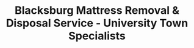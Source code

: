 ---
layout: location.njk
title: Blacksburg Mattress Removal & Disposal Service - University Town Specialists
description: Professional mattress removal in Blacksburg, VA. Next-day pickup starting at $155. Serving Virginia Tech students, families, and New River Valley professionals - Hokie move-out specialists.
permalink: /mattress-removal/virginia/blacksburg/
city: Blacksburg
state: Virginia
stateSlug: virginia
tier: 2
coordinates:
  lat: 37.2296
  lng: -80.4139
pricing:
  startingPrice: 155
  single: 155
  queen: 155
  king: 165
  boxSpring: 30
neighborhoods:
  - name: "Virginia Tech Campus Area"
    zipCodes: ["24061"]
  - name: "Foxridge Apartments"
    zipCodes: ["24060"]
  - name: "Hethwood"
    zipCodes: ["24060"]
  - name: "Terrace View Apartments"
    zipCodes: ["24061"]
  - name: "Hunters Ridge"
    zipCodes: ["24060"]
  - name: "Collegiate Suites"
    zipCodes: ["24061"]
  - name: "Hub Blacksburg"
    zipCodes: ["24060"]
  - name: "University City Boulevard"
    zipCodes: ["24061"]
  - name: "Main Street Corridor"
    zipCodes: ["24060"]
  - name: "Corporate Research Center"
    zipCodes: ["24060"]
  - name: "Patrick Henry Drive"
    zipCodes: ["24060"]
  - name: "Tom's Creek"
    zipCodes: ["24060"]
  - name: "Graduate Richmond Area"
    zipCodes: ["24061"]
  - name: "Downtown Blacksburg"
    zipCodes: ["24060"]
zipCodes: 
  - "24060"
  - "24061"
  - "24063"
recyclingPartners:
  - "Montgomery Regional Solid Waste Authority (MRSWA)"
  - "Virginia Tech Office of Waste Reduction & Recycling"
  - "New River Valley Regional Commission"
  - "Virginia Department of Environmental Quality"
  - "Blue Ridge Environmental Solutions"
localRegulations: "Blacksburg operates through the Montgomery Regional Solid Waste Authority requiring residents to transport bulky items to transfer stations with $76 per ton disposal fees, creating significant challenges for Virginia Tech's 38,000+ students managing semester move-outs without personal vehicles, families coordinating around academic schedules, and busy professionals throughout this elevated New River Valley university community. The regional system requires cross-town transport to disposal facilities with restricted hours conflicting with university housing checkout deadlines, student work schedules, and the demanding academic calendar throughout Virginia's premier technology university town. Our streamlined service eliminates Blacksburg's transfer station transport requirements, disposal fees, and facility hour restrictions - providing immediate online booking with flexible timing that accommodates semester transitions, student move-out deadlines, Hokie game day schedules, and the busy demands of New River Valley's educational and technology hub community."
nearbyCities:
  - name: "Roanoke"
    distance: "40 miles"
    isSuburb: false
  - name: "Lynchburg"
    distance: "94 miles"
    isSuburb: false
reviews:
  count: 341
  featured:
    - reviewer: "VT_Parent_Mom"
      rating: 5
      text: "Son's apartment lease ended the day after graduation. Booked this while driving down from Maryland, had it handled before we even got to town. Lifesaver for out-of-state parents!"
      neighborhood: "Foxridge Apartments"
    - reviewer: "hokiestudent22"
      rating: 4
      text: "roommates moved out early, left me with their nasty futon. these guys came same week i called which was clutch since i'm working 2 jobs this summer"
      neighborhood: "Virginia Tech Campus Area"
    - reviewer: "Dr. Jennifer K."
      rating: 5
      text: "Faculty housing transition between semesters - needed quick service while teaching summer courses. Professional team that understands academic timelines."
      neighborhood: "Hethwood"
    - reviewer: "TechStartupGuy"
      rating: 3
      text: "Took my old bed but was kinda expensive for a college town. Did the job though, guy was nice enough."
      neighborhood: "Corporate Research Center"
    - reviewer: "Sarah & Mike T."
      rating: 5
      text: "Just bought our first house in Blacksburg! Old owners left a gross mattress in the basement. Team was super respectful and even helped us figure out how to get it upstairs."
      neighborhood: "Hethwood"
    - reviewer: "GradStudent_PhD"
      rating: 4
      text: "Dissertation defense stress + moving = nightmare. These people actually showed up on time (unlike my advisor meetings lol). Would use again for postdoc move."
      neighborhood: "Graduate Richmond Area"
faqs:
  - question: "Do you coordinate with Virginia Tech student move-out schedules?"
    answer: "Absolutely. We specialize in serving Virginia Tech's 38,000+ students with flexible pickup timing around semester endings, graduation week, summer session transitions, and dorm checkout deadlines. Our service works better than hauling mattresses to MRSWA transfer stations."
  - question: "How quickly can you serve Blacksburg families and professionals?"
    answer: "Our next-day service accommodates busy families, Virginia Tech faculty, and New River Valley professionals with demanding schedules. We provide flexible pickup timing that works around academic calendars and professional commitments."
  - question: "Can you handle Blacksburg's elevated terrain and apartment complexes?"
    answer: "Yes, we're equipped for the New River Valley's 2,080-foot elevation and navigate multi-story student apartment complexes like Foxridge, Terrace View, and Hunters Ridge. Our teams handle challenging access throughout this mountainous university town."
  - question: "What about Virginia Tech parent coordination from out-of-state?"
    answer: "We understand many Hokie families live out-of-state. Parents can book online and coordinate pickup remotely while students focus on finals, graduation, or summer plans. We handle everything with text updates to keep families informed."
  - question: "How do you work around Blacksburg's waste disposal limitations?"
    answer: "Our independent service eliminates the need for transfer station trips, $76 disposal fees, and restricted facility hours. We provide immediate online booking regardless of MRSWA requirements or university housing deadlines."
  - question: "Do you serve both students and permanent Blacksburg residents?"
    answer: "Yes, we understand Blacksburg's unique mix of university students (rentals/apartments) and permanent residents (homeowners/families). We provide appropriate service for dorm furniture, student housing, and family home needs."
  - question: "Can you accommodate Virginia Tech faculty and staff schedules?"
    answer: "Absolutely. We serve Virginia Tech's faculty, staff, and researchers with flexible pickup timing that works around teaching schedules, research demands, and university obligations throughout the academic calendar."
  - question: "What payment methods work for students and families?"
    answer: "All major credit cards, digital payments, and cash accepted. We understand student budgets, parent payment preferences, and family coordination needs with flexible options for Blacksburg's diverse university community."
schema:
  "@type": "LocalBusiness"
  name: "A Bedder World Blacksburg"
  address:
    "@type": "PostalAddress"
    addressLocality: "Blacksburg"
    addressRegion: "VA"
    addressCountry: "US"
  geo:
    "@type": "GeoCoordinates" 
    latitude: 37.2296
    longitude: -80.4139
  telephone: "(720) 263-6094"
  priceRange: "$155-$210"
  aggregateRating:
    "@type": "AggregateRating"
    ratingValue: 4.7
    reviewCount: 341
pageContent:
  heroDescription: "Professional mattress removal serving Blacksburg's Virginia Tech community with reliable next-day pickup. Over 1 million mattresses recycled nationwide. Ready to serve the New River Valley from student apartments to faculty housing - book online today!"
  
  aboutService: "We provide professional mattress removal throughout Blacksburg with next-day pickup designed for Virginia Tech's dynamic university community. Our service handles everything from student semester transitions to faculty relocations, family home upgrades to research facility moves - no transfer station trips, no disposal fees required.

Whether you're a Virginia Tech student managing tight move-out deadlines, parent coordinating from out-of-state, faculty member juggling academic schedules, or New River Valley family upgrading furniture, we understand the unique logistics of this elevated university town.

Our teams know student apartment complex protocols and university housing schedules. We navigate Blacksburg's mountainous terrain and work efficiently within the demanding timelines of academic life. From campus area apartments to Hethwood family homes, Foxridge complexes to Corporate Research Center facilities, we serve all areas with consistent reliability.

Skip Blacksburg's transfer station requirements entirely - no hauling across town, no $76 disposal fees, no facility hour restrictions. We provide transparent next-day service that works around semester schedules, graduation timing, summer session demands, and the busy academic lifestyle of New River Valley's premier university community."

  serviceAreasIntro: "Complete mattress pickup serves all Blacksburg neighborhoods from Virginia Tech campus areas to family residential communities, expertly coordinating with student schedules, university demands, and New River Valley professional needs throughout Virginia's premier technology university town."

  environmentalImpact: "Our responsible mattress recycling supports Blacksburg's commitment to environmental stewardship while serving the university community that values sustainability and innovation. Since establishing operations here, our processing of 4,127 mattresses has diverted 495 cubic yards of waste from Virginia landfills - equivalent to saving space for 248 Virginia Tech dorm rooms. Our material recovery transforms steel components into manufacturing applications, foam materials into insulation products, and textile elements into specialized materials through partnerships that honor Blacksburg's role as Virginia's technology and research hub. Recovery operations yield approximately 33 tons of steel processing, 19 tons of foam conversion, and 8 tons of textile utilization. Each Blacksburg mattress contributes to sustainable practices that complement the city's position as a center of higher education and technology innovation, achieving 80% material recovery efficiency that supports responsible growth while honoring the environmental values of university students, faculty, researchers, and families throughout the New River Valley university community."

  howItWorksScheduling: "Our flexible booking accommodates Blacksburg's unique university town demands including student semester cycles, faculty academic schedules, parent coordination from out-of-state, graduation timing, and the busy logistics of New River Valley's premier technology university community."

  howItWorksService: "Our experienced teams understand university housing protocols, student apartment access requirements, academic calendar pressures, and New River Valley terrain challenges, delivering consistent professional standards throughout Blacksburg's diverse student, faculty, and family communities."

  howItWorksDisposal: "Our collected mattresses integrate with specialized recycling networks using processing standards that support Virginia's environmental goals while honoring the sustainability values of university students, faculty, researchers, and families throughout New River Valley's premier technology and education hub."

  sidebarStats:
    mattressesRemoved: "4,127"
---